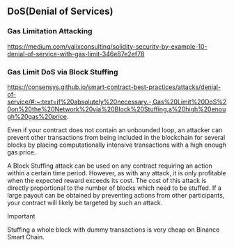 ## DoS(Denial of Services)

### Gas Limitation Attacking

https://medium.com/valixconsulting/solidity-security-by-example-10-denial-of-service-with-gas-limit-346e87e2ef78


### Gas Limit DoS via Block Stuffing
https://consensys.github.io/smart-contract-best-practices/attacks/denial-of-service/#:~:text=if%20absolutely%20necessary.-,Gas%20Limit%20DoS%20on%20the%20Network%20via%20Block%20Stuffing,a%20high%20enough%20gas%20price.

Even if your contract does not contain an unbounded loop, an attacker can prevent other transactions from being included in the blockchain for several blocks by placing computationally intensive transactions with a high enough gas price.

A Block Stuffing attack can be used on any contract requiring an action within a certain time period. However, as with any attack, it is only profitable when the expected reward exceeds its cost. The cost of this attack is directly proportional to the number of blocks which need to be stuffed. If a large payout can be obtained by preventing actions from other participants, your contract will likely be targeted by such an attack.

> [!IMPORTANT]
> Stuffing a whole block with dummy transactions is very cheap on Binance Smart Chain.